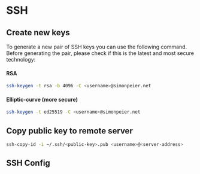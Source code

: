 # SSH

## Create new keys

To generate a new pair of SSH keys you can use the following command. Before generating the pair, please check if this is the latest and most secure technology:

#### RSA

```bash
ssh-keygen -t rsa -b 4096 -C <username>@simonpeier.net
```

#### Elliptic-curve (more secure)

```bash
ssh-keygen -t ed25519 -C <username>@simonpeier.net
```



## Copy public key to remote server

```bash
ssh-copy-id -i ~/.ssh/<public-key>.pub <username>@<server-address>
```

## SSH Config

